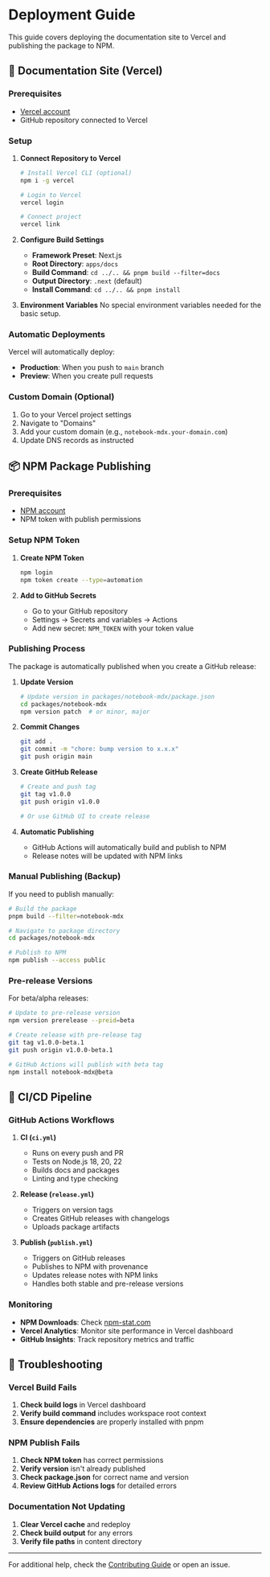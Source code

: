 # Deployment Guide

This guide covers deploying the documentation site to Vercel and publishing the package to NPM.

## 📖 Documentation Site (Vercel)

### Prerequisites

- [Vercel account](https://vercel.com)
- GitHub repository connected to Vercel

### Setup

1. **Connect Repository to Vercel**

   ```bash
   # Install Vercel CLI (optional)
   npm i -g vercel
   
   # Login to Vercel
   vercel login
   
   # Connect project
   vercel link
   ```

2. **Configure Build Settings**
   - **Framework Preset**: Next.js
   - **Root Directory**: `apps/docs`
   - **Build Command**: `cd ../.. && pnpm build --filter=docs`
   - **Output Directory**: `.next` (default)
   - **Install Command**: `cd ../.. && pnpm install`

3. **Environment Variables**
   No special environment variables needed for the basic setup.

### Automatic Deployments

Vercel will automatically deploy:

- **Production**: When you push to `main` branch
- **Preview**: When you create pull requests

### Custom Domain (Optional)

1. Go to your Vercel project settings
2. Navigate to "Domains"
3. Add your custom domain (e.g., `notebook-mdx.your-domain.com`)
4. Update DNS records as instructed

## 📦 NPM Package Publishing

### Prerequisites

- [NPM account](https://www.npmjs.com)
- NPM token with publish permissions

### Setup NPM Token

1. **Create NPM Token**

   ```bash
   npm login
   npm token create --type=automation
   ```

2. **Add to GitHub Secrets**
   - Go to your GitHub repository
   - Settings → Secrets and variables → Actions
   - Add new secret: `NPM_TOKEN` with your token value

### Publishing Process

The package is automatically published when you create a GitHub release:

1. **Update Version**

   ```bash
   # Update version in packages/notebook-mdx/package.json
   cd packages/notebook-mdx
   npm version patch  # or minor, major
   ```

2. **Commit Changes**

   ```bash
   git add .
   git commit -m "chore: bump version to x.x.x"
   git push origin main
   ```

3. **Create GitHub Release**

   ```bash
   # Create and push tag
   git tag v1.0.0
   git push origin v1.0.0
   
   # Or use GitHub UI to create release
   ```

4. **Automatic Publishing**
   - GitHub Actions will automatically build and publish to NPM
   - Release notes will be updated with NPM links

### Manual Publishing (Backup)

If you need to publish manually:

```bash
# Build the package
pnpm build --filter=notebook-mdx

# Navigate to package directory
cd packages/notebook-mdx

# Publish to NPM
npm publish --access public
```

### Pre-release Versions

For beta/alpha releases:

```bash
# Update to pre-release version
npm version prerelease --preid=beta

# Create release with pre-release tag
git tag v1.0.0-beta.1
git push origin v1.0.0-beta.1

# GitHub Actions will publish with beta tag
npm install notebook-mdx@beta
```

## 🔄 CI/CD Pipeline

### GitHub Actions Workflows

1. **CI (`ci.yml`)**
   - Runs on every push and PR
   - Tests on Node.js 18, 20, 22
   - Builds docs and packages
   - Linting and type checking

2. **Release (`release.yml`)**
   - Triggers on version tags
   - Creates GitHub releases with changelogs
   - Uploads package artifacts

3. **Publish (`publish.yml`)**
   - Triggers on GitHub releases
   - Publishes to NPM with provenance
   - Updates release notes with NPM links
   - Handles both stable and pre-release versions

### Monitoring

- **NPM Downloads**: Check [npm-stat.com](https://npm-stat.com/charts.html?package=notebook-mdx)
- **Vercel Analytics**: Monitor site performance in Vercel dashboard
- **GitHub Insights**: Track repository metrics and traffic

## 🚨 Troubleshooting

### Vercel Build Fails

1. **Check build logs** in Vercel dashboard
2. **Verify build command** includes workspace root context
3. **Ensure dependencies** are properly installed with pnpm

### NPM Publish Fails

1. **Check NPM token** has correct permissions
2. **Verify version** isn't already published
3. **Check package.json** for correct name and version
4. **Review GitHub Actions logs** for detailed errors

### Documentation Not Updating

1. **Clear Vercel cache** and redeploy
2. **Check build output** for any errors
3. **Verify file paths** in content directory

---

For additional help, check the [Contributing Guide](CONTRIBUTING.md) or open an issue.
